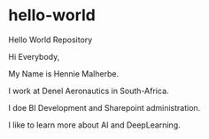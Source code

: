 # hello-world
Hello World Repository

Hi Everybody,

My Name is Hennie Malherbe.

I work at Denel Aeronautics in South-Africa.

I doe BI Development and Sharepoint administration.

I like to learn more about AI and DeepLearning.
